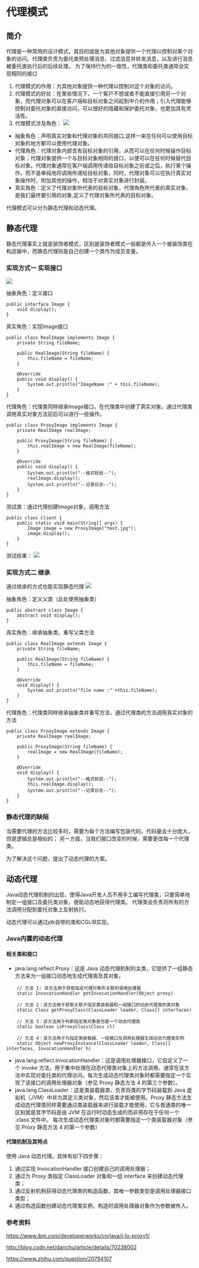 # 代理模式
## 简介
代理是一种常用的设计模式，其目的就是为其他对象提供一个代理以控制对某个对象的访问。代理类负责为委托类预处理消息、过滤消息并转发消息，以及进行消息被委托类执行后的后续处理。 为了保持行为的一致性，代理类和委托类通常会实现相同的接口 

1. 代理模式的作用：为其他对象提供一种代理以控制对这个对象的访问。
2. 代理模式的好处：在某些情况下，一个客户不想或者不能直接引用另一个对象，而代理对象可以在客户端和目标对象之间起到中介的作用；引入代理能够控制对委托对象的直接访问，可以很好的隐藏和保护委托对象，也更加具有灵活性。
3. 代理模式涉及角色：
![](.代理模式_images\fa30df16.png)
- 抽象角色：声明真实对象和代理对象的共同接口,这样一来在任何可以使用目标对象的地方都可以使用代理对象。
- 代理角色：代理对象内部含有目标对象的引用，从而可以在任何时候操作目标对象；代理对象提供一个与目标对象相同的接口，以便可以在任何时候替代目标对象。代理对象通常在客户端调用传递给目标对象之前或之后，执行某个操作，而不是单纯地将调用传递给目标对象，同时，代理对象可以在执行真实对象操作时，附加其他的操作，相当于对真实对象进行封装。
- 真实角色：定义了代理对象所代表的目标对象，代理角色所代表的真实对象，是我们最终要引用的对象,定义了代理对象所代表的目标对象。

代理模式可以分为静态代理和动态代理。

## 静态代理
静态代理事实上就是装饰者模式，区别是装饰者模式一般都是传入一个被装饰类在构造器中，而静态代理则是自己创建一个类作为成员变量。

### 实现方式一 实现接口
![](.代理模式_images\88e55b0b.png)

抽象角色：定义接口
```
public interface Image {
    void display();
}
```
真实角色：实现Image接口
```
public class RealImage implements Image {
    private String fileName;

    public RealImage(String fileName) {
        this.fileName = fileName;
    }

    @Override
    public void display() {
        System.out.println("ImageName :" + this.fileName);
    }
}
```
代理角色：代理类同样继承Image接口，在代理类中创建了真实对象，通过代理类调用真实对象方法前后可以进行一些操作。
```
public class ProxyImage implements Image {
    private RealImage realImage;

    public ProxyImage(String fileName) {
        this.realImage = new RealImage(fileName);
    }

    @Override
    public void display() {
        System.out.println("--格式校验--");
        realImage.display();
        System.out.println("--记录日志--");
    }
}
```
测试类：通过代理创建Image对象，调用方法
```
public class Client {
    public static void main(String[] args) {
        Image image = new ProxyImage("test.jpg");
        image.display();
    }
}
```
测试结果：
![](.代理模式_images\9f74d222.png)

### 实现方式二 继承
通过继承的方式也能实现静态代理
![](.代理模式_images\db98c6f2.png)

抽象角色：定义父类（此处使用抽象类）
```
public abstract class Image {
    abstract void display();
}
```
真实角色：继承抽象类，重写父类方法
``` 
public class RealImage extends Image {
    private String fileName;

    public RealImage(String fileName) {
        this.fileName = fileName;
    }

    @Override
    void display() {
        System.out.println("file name :" +this.fileName);
    }
}
```
代理角色：代理类同样继承抽象类并重写方法，通过代理类的方法调用真实对象的方法
``` 
public class ProxyImage extends Image {
    private RealImage realImage;

    public ProxyImage(String fileName) {
        realImage = new RealImage(fileName);
    }

    @Override
    void display() {
        System.out.println("--格式校验--");
        this.realImage.display();
        System.out.println("--记录日志--");
    }
}
```
### 静态代理的缺陷
当需要代理的方法比较多时，需要为每个方法编写包装代码，代码量会十分庞大，但是逻辑总是相似的；
另一方面，当我们接口改变的时候，需要更改每一个代理类。

为了解决这个问题，提出了动态代理的方案。

## 动态代理
Java动态代理机制的出现，使得Java开发人员不用手工编写代理类，只要简单地制定一组接口及委托类对象，便能动态地获得代理类。
代理类会负责将所有的方法调用分配到委托对象上反射执行。

动态代理可以通过jdk自带的类和CGLIB实现。
### Java内置的动态代理
#### 相关类和接口
- java.lang.reflect.Proxy：这是 Java 动态代理机制的主类，它提供了一组静态方法来为一组接口动态地生成代理类及其对象。
``` 
    // 方法 1: 该方法用于获取指定代理对象所关联的调用处理器
    static InvocationHandler getInvocationHandler(Object proxy) 
     
    // 方法 2：该方法用于获取关联于指定类装载器和一组接口的动态代理类的类对象
    static Class getProxyClass(ClassLoader loader, Class[] interfaces) 
     
    // 方法 3：该方法用于判断指定类对象是否是一个动态代理类
    static boolean isProxyClass(Class cl) 
     
    // 方法 4：该方法用于为指定类装载器、一组接口及调用处理器生成动态代理类实例
    static Object newProxyInstance(ClassLoader loader, Class[] interfaces, InvocationHandler h)
```
- java.lang.reflect.InvocationHandler：这是调用处理器接口，它自定义了一个 invoke 方法，用于集中处理在动态代理类对象上的方法调用，通常在该方法中实现对委托类的代理访问。每次生成动态代理类对象时都需要指定一个实现了该接口的调用处理器对象（参见 Proxy 静态方法 4 的第三个参数）。
- java.lang.ClassLoader：这是类装载器类，负责将类的字节码装载到 Java 虚拟机（JVM）中并为其定义类对象，然后该类才能被使用。Proxy 静态方法生成动态代理类同样需要通过类装载器来进行装载才能使用，它与普通类的唯一区别就是其字节码是由 JVM 在运行时动态生成的而非预存在于任何一个 .class 文件中。
  每次生成动态代理类对象时都需要指定一个类装载器对象（参见 Proxy 静态方法 4 的第一个参数）
#### 代理机制及其特点
使用 Java 动态代理。具体有如下四步骤：
1. 通过实现 InvocationHandler 接口创建自己的调用处理器；
2. 通过为 Proxy 类指定 ClassLoader 对象和一组 interface 来创建动态代理类；
3. 通过反射机制获得动态代理类的构造函数，其唯一参数类型是调用处理器接口类型；
4. 通过构造函数创建动态代理类实例，构造时调用处理器对象作为参数被传入。


### 参考资料
https://www.ibm.com/developerworks/cn/java/j-lo-proxy1/

http://blog.csdn.net/danchu/article/details/70238002

https://www.zhihu.com/question/20794107


